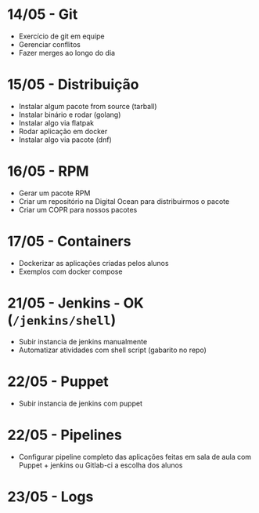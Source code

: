 # 14/05  - Git

- Exercício de git em equipe
- Gerenciar conflitos
- Fazer merges ao longo do dia

# 15/05  - Distribuição

- Instalar algum pacote from source (tarball)
- Instalar binário e rodar (golang)
- Instalar algo via flatpak
- Rodar aplicação em docker
- Instalar algo via pacote (dnf)

# 16/05  - RPM

- Gerar um pacote RPM
- Criar um repositório na Digital Ocean para distribuirmos o pacote
- Criar um COPR para nossos pacotes

# 17/05  - Containers

- Dockerizar as aplicações criadas pelos alunos
- Exemplos com docker compose

# 21/05  - Jenkins - OK (`/jenkins/shell`)

- Subir instancia de jenkins manualmente
- Automatizar atividades com shell script (gabarito no repo)

# 22/05  - Puppet

- Subir instancia de jenkins com puppet

# 22/05  - Pipelines

- Configurar pipeline completo das aplicações feitas em sala de aula com Puppet + jenkins ou Gitlab-ci a escolha dos alunos

# 23/05  - Logs

